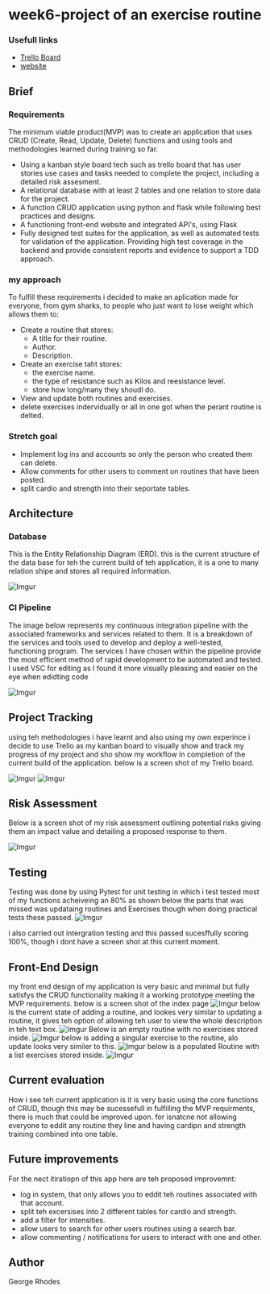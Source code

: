 # week6-project of an exercise routine 
### Usefull links
- [Trello Board](https://trello.com/b/Isjf9yth/qa-project)
- [website](http://35.246.99.81:5000/)

















## Brief

### Requirements

The minimum viable product(MVP) was to create an application that uses CRUD (Create, Read, Update, Delete) functions and using tools and methodologies learned during training so far.
* Using a kanban style board tech such as trello board that has user stories use cases and tasks needed to complete the project, including a detailed risk assesment.
* A relational database with at least 2 tables and one relation to store data for the project.
* A function CRUD application using python and flask while following best practices and designs.
* A functioning front-end website and integrated API's, using Flask
* Fully designed test suites for the application, as well as automated tests for validation of the application. Providing high test coverage in the backend and provide consistent reports and evidence to support a TDD approach.

### my approach
To fulfill these requirements i decided to make an aplication made for everyone, from gym sharks, to people who just want to lose weight which allows them to:

* Create a routine that stores:
  * A title for their routine.
  * Author.
  * Description.
* Create an exercise taht stores:
  * the exercise name.
  * the type of resistance such as Kilos and reesistance level.
  * store how long/many they shoudl do.
* View and update both routines and exercises. 
* delete exercises indervidually or all in one got when the perant routine is delted. 



### Stretch goal
* Implement log ins and accounts so only the person who created them can delete.
* Allow comments for other users to comment on routines that have been posted.
* split cardio and strength into their seportate tables.

## Architecture


### Database
This is the Entity Relationship Diagram (ERD). this is the current structure of the data base for teh the current build of teh application, it is a one to many relation shipe and stores all required information.

![Imgur](https://i.imgur.com/tO9B8Cs.png)

### CI Pipeline
The image below represents my continuous integration pipeline with the associated frameworks and services related to them. It is a breakdown of the services and tools used to develop and deploy a well-tested, functioning program. The services I have chosen within the pipeline provide the most efficient method of rapid development to be automated and tested. I used VSC for editing as I found it more visually pleasing and easier on the eye when edidting code

![Imgur](https://i.imgur.com/WhYD2i2.png)



## Project Tracking
using teh methodologies i have learnt and also using my own experince i decide to use Trello as my kanban board to visually show and track my progress of my project and sho show my workflow in completion of the current build of the application. below is a screen shot of my Trello board.

![Imgur](https://i.imgur.com/k619atK.png) ![Imgur](https://i.imgur.com/XuSQSVZ.png)

## Risk Assessment
Below is a screen shot of my risk assessment outlining potential risks giving them an impact value and detailing a proposed response to them.

![Imgur](https://i.imgur.com/jbyrM4M.png)

## Testing
Testing was done by using Pytest for unit testing in which i test tested most of my functions acheiveing an 80% as shown below the parts that was missed was updataing routines and Exercises though when doing practical tests these passed.
![Imgur](https://i.imgur.com/ldkKVAv.png)

i also carried out intergration testing and this passed sucesffully scoring 100%, though i dont have a screen shot at this current moment.

## Front-End Design
my front end design of my application is very basic and minimal but fully satisfys the CRUD functionality making it a working prototype meeting the MVP requirements.
below is a screen shot of the index page
![Imgur](https://i.imgur.com/UJ9rujk.png)
 below is the current state of adding a routine, and lookes very similar to updating a routine, it gives teh option of allowing teh user to view the whole description in teh text box.
![Imgur](https://i.imgur.com/4o9QhIc.png)
Below is an empty routine with no exercises stored inside.
![Imgur](https://i.imgur.com/LnnYu4g.png)
below is adding a singular exercise to the routine, alo update looks very similer to this.
![Imgur](https://i.imgur.com/DLfEvYH.png)
below is a populated Routine with a list exercises stored inside.
![Imgur](https://i.imgur.com/3EpOTis.png)

## Current evaluation

How i see teh current application is it is very basic using the core functions of CRUD, though this may be sucessefull in fulfilling the MVP requirments, there is much that could be improved upon. for isnatcne not allowing everyone to eddit any routine they line and having cardipn and strength training combined into one table.


## Future improvements
For the nect itiratiopn of this app here are teh proposed improvemnt:
* log in system, that only allows you to eddit teh routines associated with that account.
* split teh excersises into 2 different tables for cardio and strength.
* add a filter for intensities.
* allow users to search for other users routines using a search bar.
* allow commenting / notifications for users to interact with one and other.

## Author
George Rhodes
